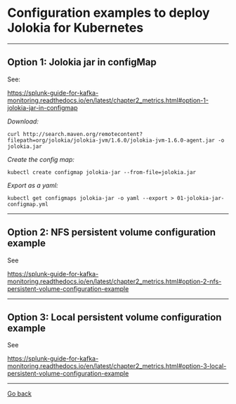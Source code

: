 # Configuration examples to deploy Jolokia for Kubernetes

--------------------------------------------------------------------------------

## Option 1: Jolokia jar in configMap

See:

https://splunk-guide-for-kafka-monitoring.readthedocs.io/en/latest/chapter2_metrics.html#option-1-jolokia-jar-in-configmap

*Download:*

```
curl http://search.maven.org/remotecontent?filepath=org/jolokia/jolokia-jvm/1.6.0/jolokia-jvm-1.6.0-agent.jar -o jolokia.jar
```

*Create the config map:*

```
kubectl create configmap jolokia-jar --from-file=jolokia.jar
```

*Export as a yaml:*

```
kubectl get configmaps jolokia-jar -o yaml --export > 01-jolokia-jar-configmap.yml
```

--------------------------------------------------------------------------------

## Option 2: NFS persistent volume configuration example

See

https://splunk-guide-for-kafka-monitoring.readthedocs.io/en/latest/chapter2_metrics.html#option-2-nfs-persistent-volume-configuration-example

--------------------------------------------------------------------------------

## Option 3: Local persistent volume configuration example

See

https://splunk-guide-for-kafka-monitoring.readthedocs.io/en/latest/chapter2_metrics.html#option-3-local-persistent-volume-configuration-example

--------------
[Go back](../)